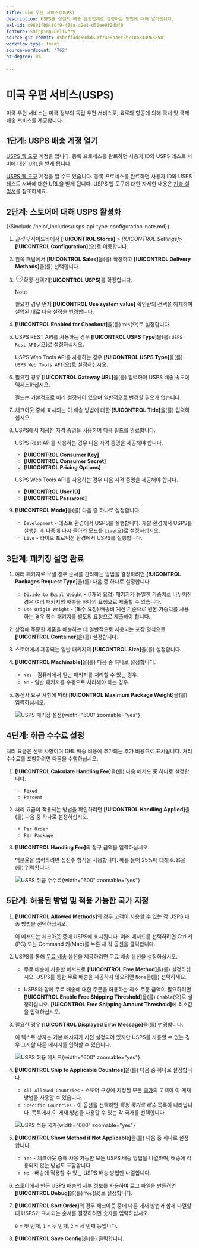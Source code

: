 ```yaml
---
title: 미국 우편 서비스(USPS)
description: USPS를 상점의 배송 운송업체로 설정하는 방법에 대해 알아봅니다.
exl-id: c9601fb8-f0f9-484a-a2e1-d50ee0f2dbf0
feature: Shipping/Delivery
source-git-commit: d5beff4d450dab21f74e5baec6b718b844963858
workflow-type: tm+mt
source-wordcount: '762'
ht-degree: 0%

---
```


# 미국 우편 서비스(USPS)

미국 우편 서비스는 미국 정부의 독립 우편 서비스로, 육로와 항공에 의해 국내 및 국제 배송 서비스를 제공합니다.

## 1단계: USPS 배송 계정 열기

[USPS 웹 도구][1] 계정을 엽니다. 등록 프로세스를 완료하면 사용자 ID와 USPS 테스트 서버에 대한 URL을 받게 됩니다.

[USPS 웹 도구][1] 계정을 열 수도 있습니다. 등록 프로세스를 완료하면 사용자 ID와 USPS 테스트 서버에 대한 URL을 받게 됩니다. USPS 웹 도구에 대한 자세한 내용은 [기술 설명서][2]를 참조하세요.

## 2단계: 스토어에 대해 USPS 활성화

{{$include /help/_includes/usps-api-type-configuration-note.md}}

1. _관리자_ 사이드바에서 **[!UICONTROL Stores]** > _[!UICONTROL Settings]_>**[!UICONTROL Configuration]**(으)로 이동합니다.

1. 왼쪽 패널에서 **[!UICONTROL Sales]**&#x200B;을(를) 확장하고 **[!UICONTROL Delivery Methods]**&#x200B;을(를) 선택합니다.

1. ![&#x200B; 섹션에서 &#x200B;](../assets/icon-display-expand.png)확장 선택기&#x200B;**[!UICONTROL USPS]**&#x200B;를 확장합니다.

   >[!NOTE]
   >
   >필요한 경우 먼저 **[!UICONTROL Use system value]** 확인란의 선택을 해제하여 설명된 대로 다음 설정을 변경합니다.

1. **[!UICONTROL Enabled for Checkout]**&#x200B;을(를) `Yes`(으)로 설정합니다.

1. USPS REST API를 사용하는 경우 **[!UICONTROL USPS Type]**&#x200B;을(를) `USPS Rest APIs`(으)로 설정하십시오.

   USPS Web Tools API를 사용하는 경우 **[!UICONTROL USPS Type]**&#x200B;을(를) `USPS Web Tools API`(으)로 설정하십시오.

1. 필요한 경우 **[!UICONTROL Gateway URL]**&#x200B;을(를) 입력하여 USPS 배송 속도에 액세스하십시오.

   필드는 기본적으로 미리 설정되어 있으며 일반적으로 변경할 필요가 없습니다.

1. 체크아웃 중에 표시되는 이 배송 방법에 대한 **[!UICONTROL Title]**&#x200B;을(를) 입력하십시오.

1. USPS에서 제공한 자격 증명을 사용하여 다음 필드를 완료합니다.

   USPS Rest API를 사용하는 경우 다음 자격 증명을 제공해야 합니다.

   - **[!UICONTROL Consumer Key]**
   - **[!UICONTROL Consumer Secret]**
   - **[!UICONTROL Pricing Options]**

   USPS Web Tools API를 사용하는 경우 다음 자격 증명을 제공해야 합니다.

   - **[!UICONTROL User ID]**
   - **[!UICONTROL Password]**

1. **[!UICONTROL Mode]**&#x200B;을(를) 다음 중 하나로 설정합니다.

   - `Development` - 테스트 환경에서 USPS를 실행합니다. 개발 환경에서 USPS를 실행한 후 나중에 다시 돌아와 모드를 `Live`(으)로 설정하십시오.
   - `Live` - 라이브 프로덕션 환경에서 USPS를 실행합니다.

## 3단계: 패키징 설명 완료

1. 여러 패키지로 보낼 경우 순서를 관리하는 방법을 결정하려면 **[!UICONTROL Packages Request Type]**&#x200B;을(를) 다음 중 하나로 설정합니다.

   - `Divide to Equal Weight` - (1개의 요청) 패키지가 동일한 가중치로 나누어진 경우 여러 패키지의 배송을 하나의 요청으로 제출할 수 있습니다.
   - `Use Origin Weight` - (복수 요청) 배송비 계산 기준으로 원본 가중치를 사용하는 경우 복수 패키지를 별도의 요청으로 제출해야 합니다.

1. 상점에 주문한 제품을 배송하는 데 일반적으로 사용되는 포장 형식으로 **[!UICONTROL Container]**&#x200B;을(를) 설정합니다.

1. 스토어에서 제공되는 일반 패키지의 **[!UICONTROL Size]**&#x200B;을(를) 설정합니다.

1. **[!UICONTROL Machinable]**&#x200B;을(를) 다음 중 하나로 설정합니다.

   - `Yes` - 컴퓨터에서 일반 패키지를 처리할 수 있는 경우.
   - `No` - 일반 패키지를 수동으로 처리해야 하는 경우.

1. 통신사 요구 사항에 따라 **[!UICONTROL Maximum Package Weight]**&#x200B;을(를) 입력하십시오.

   ![USPS 패키징 설정](../configuration-reference/sales/assets/delivery-methods-usps-packaging.png){width="600" zoomable="yes"}

## 4단계: 취급 수수료 설정

처리 요금은 선택 사항이며 DHL 배송 비용에 추가되는 추가 비용으로 표시됩니다. 처리 수수료를 포함하려면 다음을 수행하십시오.

1. **[!UICONTROL Calculate Handling Fee]**&#x200B;을(를) 다음 메서드 중 하나로 설정합니다.

   - `Fixed`
   - `Percent`

1. 처리 요금이 적용되는 방법을 확인하려면 **[!UICONTROL Handling Applied]**&#x200B;을(를) 다음 중 하나로 설정하십시오.

   - `Per Order`
   - `Per Package`

1. **[!UICONTROL Handling Fee]**&#x200B;의 청구 금액을 입력하십시오.

   백분율을 입력하려면 십진수 형식을 사용합니다. 예를 들어 25%에 대해 `0.25`을(를) 입력합니다.

   ![USPS 취급 수수료](../configuration-reference/sales/assets/delivery-methods-usps-handling-fee.png){width="600" zoomable="yes"}

## 5단계: 허용된 방법 및 적용 가능한 국가 지정

1. **[!UICONTROL Allowed Methods]**&#x200B;의 경우 고객이 사용할 수 있는 각 USPS 배송 방법을 선택하십시오.

   이 메서드는 체크아웃 중에 USPS에 표시됩니다. 여러 메서드를 선택하려면 Ctrl 키(PC) 또는 Command 키(Mac)를 누른 채 각 옵션을 클릭합니다.

1. USPS를 통해 [무료 배송](shipping-free.md) 옵션을 제공하려면 무료 배송 옵션을 설정하십시오.

   - 무료 배송에 사용할 메서드로 **[!UICONTROL Free Method]**&#x200B;을(를) 설정하십시오. USPS를 통한 무료 배송을 제공하지 않으려면 `None`을(를) 선택하세요.

   - USPS와 함께 무료 배송에 대한 주문을 허용하는 최소 주문 금액이 필요하려면 **[!UICONTROL Enable Free Shipping Threshold]**&#x200B;을(를) `Enable`(으)로 설정하십시오. **[!UICONTROL Free Shipping Amount Threshold]**&#x200B;에 최소값을 입력하십시오.

1. 필요한 경우 **[!UICONTROL Displayed Error Message]**&#x200B;을(를) 변경합니다.

   이 텍스트 상자는 기본 메시지가 사전 설정되어 있지만 USPS를 사용할 수 없는 경우 표시할 다른 메시지를 입력할 수 있습니다.

   ![USPS 허용 메서드](../configuration-reference/sales/assets/delivery-methods-usps-allowed-methods.png){width="600" zoomable="yes"}

1. **[!UICONTROL Ship to Applicable Countries]**&#x200B;을(를) 다음 중 하나로 설정합니다.

   - `All Allowed Countries` - 스토어 구성에 지정된 모든 [국가](../getting-started/store-details.md#country-options)의 고객이 이 게재 방법을 사용할 수 있습니다.
   - `Specific Countries` - 이 옵션을 선택하면 _특정 국가로 배송_ 목록이 나타납니다. 목록에서 이 게재 방법을 사용할 수 있는 각 국가를 선택합니다.

   ![USPS 적용 국가](../configuration-reference/sales/assets/delivery-methods-usps-countries.png){width="600" zoomable="yes"}

1. **[!UICONTROL Show Method if Not Applicable]**&#x200B;을(를) 다음 중 하나로 설정합니다.

   - `Yes` - 체크아웃 중에 사용 가능한 모든 USPS 배송 방법을 나열하며, 배송에 적용되지 않는 방법도 포함합니다.
   - `No` - 배송에 적용할 수 있는 USPS 배송 방법만 나열합니다.

1. 스토어에서 만든 USPS 배송의 세부 정보를 사용하여 로그 파일을 만들려면 **[!UICONTROL Debug]**&#x200B;을(를) `Yes`(으)로 설정합니다.

1. **[!UICONTROL Sort Order]**&#x200B;의 경우 체크아웃 중에 다른 게재 방법과 함께 나열할 때 USPS가 표시되는 순서를 결정하려면 숫자를 입력하십시오.

   `0` = 첫 번째, `1` = 두 번째, `2` = 세 번째 등입니다.

1. **[!UICONTROL Save Config]**&#x200B;을(를) 클릭합니다.

[1]: https://secure.shippingapis.com/registration/
[2]: https://www.usps.com/business/web-tools-apis/welcome.htm
